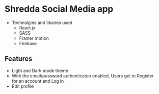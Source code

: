 # Shredda Social Media app

* Technolgies and libaries used
  * React.js
  * SASS
  * Framer motion
  * Firebase

## Features
- Light and Dark mode theme
- With the email/password authenticaton enabled, Users get to Register for an account and Log in
- Edit profile
